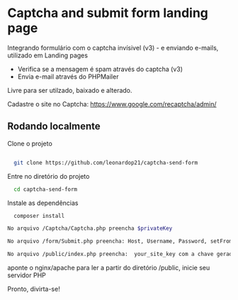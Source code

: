 
# Captcha and submit form landing page

Integrando formulário com o captcha invísivel (v3) - e enviando e-mails, utilizado em Landing pages

- Verifica se a mensagem é spam através do captcha (v3)
- Envia e-mail através do PHPMailer

Livre para ser utilzado, baixado e alterado.


Cadastre o site no Captcha: https://www.google.com/recaptcha/admin/


## Rodando localmente

Clone o projeto
```bash

  git clone https://github.com/leonardop21/captcha-send-form
```

Entre no diretório do projeto

```bash
  cd captcha-send-form
```

Instale as dependências
```bash
  composer install
```

```bash
No arquivo /Captcha/Captcha.php preencha $privateKey
```

```bash
No arquivo /form/Submit.php preencha: Host, Username, Password, setFrom, addAddress (Altere os campos como desejar)
```


```bash
No arquivo /public/index.php preencha:  your_site_key com a chave gerada no captcha
```


aponte o nginx/apache para ler a partir do diretório /public, inicie seu servidor PHP


Pronto, divirta-se!


